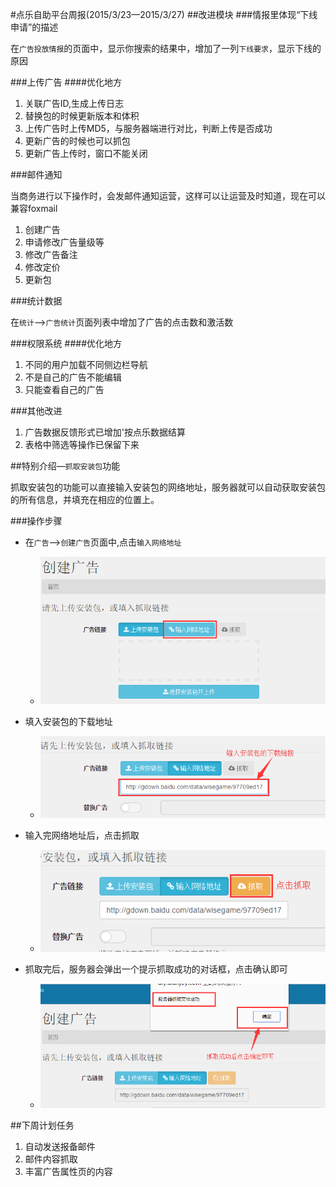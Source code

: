 #点乐自助平台周报(2015/3/23—2015/3/27)
##改进模块
###情报里体现“下线申请”的描述

在`广告投放情报`的页面中，显示你搜索的结果中，增加了一列`下线要求`，显示下线的原因

###上传广告
####优化地方
1. 关联广告ID,生成上传日志
2. 替换包的时候更新版本和体积
3. 上传广告时上传MD5，与服务器端进行对比，判断上传是否成功
4. 更新广告的时候也可以抓包
5. 更新广告上传时，窗口不能关闭

###邮件通知

当商务进行以下操作时，会发邮件通知运营，这样可以让运营及时知道，现在可以兼容foxmail

1. 创建广告
2. 申请修改广告量级等
3. 修改广告备注
4. 修改定价
5. 更新包

###统计数据

在`统计`—>`广告统计`页面列表中增加了广告的点击数和激活数

###权限系统
####优化地方
1. 不同的用户加载不同侧边栏导航
2. 不是自己的广告不能编辑
3. 只能查看自己的广告

###其他改进
1. 广告数据反馈形式已增加'按点乐数据结算
2. 表格中筛选等操作已保留下来

##特别介绍—`抓取安装包`功能

抓取安装包的功能可以直接输入安装包的网络地址，服务器就可以自动获取安装包的所有信息，并填充在相应的位置上。

###操作步骤
* 在`广告`—>`创建广告`页面中,点击`输入网络地址`
    * ![step1](images/zhuaqu-step1.png)
   
* 填入安装包的下载地址
    * ![step2](images/zhuaqu-step2.png)
   
* 输入完网络地址后，点击抓取
    * ![step3](images/zhuaqu-step3.png)
   
* 抓取完后，服务器会弹出一个提示抓取成功的对话框，点击确认即可
    * ![step4](images/zhuaqu-step4.png)

##下周计划任务
1. 自动发送报备邮件
2. 邮件内容抓取
3. 丰富广告属性页的内容
